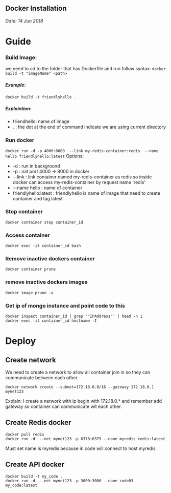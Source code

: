 ## Docker Installation

*Date: 14 Jun 2018*



# Guide
### Build Image:
we need to cd to the folder that has Dockerfile and run follow syntax:
`docker build -t "imageName" <path>`

##### Example:
`docker build -t friendlyhello .`
##### Explaintion:
+ friendhello: name of image
+ . : the dot at the end of command indicate we are using current directory
### Run docker
`docker run -d -p 4000:8000  --link my-redis-container:redis  --name hello friendlyhello:latest`
Options:
+ -d : run in background
+ -p : nat port 4000 -> 8000 in docker
+ --link : link container named my-redis-container as redis so inside docker can access my-redis-container by request name 'redis'
+ --name hello : name of container
+ friendlyhello:latest : friendlyhello is name of image that need to create container and tag latest

### Stop container 

`docker container stop container_id`
### Access container  
`docker exec -it container_id bash`
### Remove inactive dockers container
`docker container prune`
### remove inactive dockers images
`docker image prune -a`
### Get ip of mongo instance and point code to this

```
docker inspect container_id | grep '"IPAddress"' | head -n 1
docker exec -it container_id hostname -I
```

# Deploy 
## Create network
We need to create a network to allow all container join in so they can communicate between each other.

`docker network create --subnet=172.18.0.0/16 --gateway 172.18.0.1 mynet123`

Explain: I create a network with ip begin with 172.18.0.* and remember add gateway so container can communicate wit each other.


## Create Redis docker 

```
docker pull redis
docker run -d  --net mynet123 -p 6378:6379 --name myredis redis:latest
```

Must set name is myredis because in code will connect to host myredis

## Create API docker
```
docker build -t my_code .
docker run -d  --net mynet123 -p 3000:3000 --name code03 my_code:latest
```

